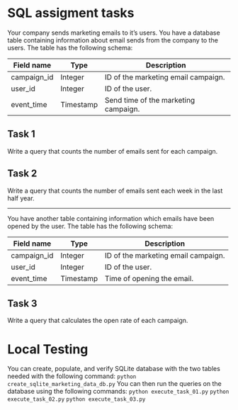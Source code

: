 # SQL assigment tasks

Your company sends marketing emails to it’s users.
You have a database table containing information about email sends from the company to 
the users. The table has the following schema:

| Field name   | Type       | Description                            |
|--------------|------------|----------------------------------------|
| campaign_id  | Integer    | ID of the marketing email campaign.    |
| user_id      | Integer    | ID of the user.                       |
| event_time   | Timestamp  | Send time of the marketing campaign.  |

## Task 1
Write a query that counts the number of emails sent for each campaign.

## Task 2
Write a query that counts the number of emails sent each week in the last half year.

----------------------------------------------------------------------------------------------------------------------------

You have another table containing information which emails have been opened by the user.
The table has the following schema:

| Field name   | Type       | Description                         |
|--------------|------------|-------------------------------------|
| campaign_id  | Integer    | ID of the marketing email campaign. |
| user_id      | Integer    | ID of the user.                     |
| event_time   | Timestamp  | Time of opening the email.          |

## Task 3
Write a query that calculates the open rate of each campaign.


# Local Testing
You can create, populate, and verify SQLite database with the two tables needed with the following command:
`python create_sqlite_marketing_data_db.py`
You can then run the queries on the database using the following commands:
`python execute_task_01.py`
`python execute_task_02.py`
`python execute_task_03.py`
